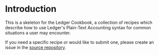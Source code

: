 # Introduction

This is a skeleton for the Ledger Cookbook, a collection of recipes which describe how to use Ledger's Plain-Text Accounting syntax for common situations a user may encounter.

If you need a specific recipe or would like to submit one, please create an issue in the [source repository](https://github.com/ledger-rs/cookbook).
